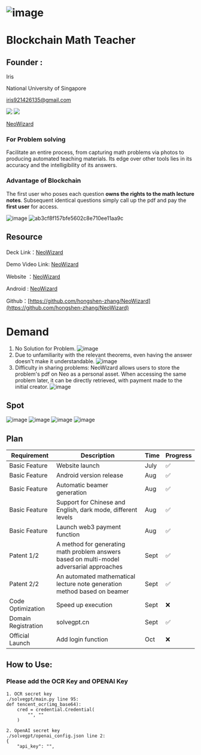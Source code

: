 # ![image](https://github.com/hongshen-zhang/NeoWizard/assets/51727955/3ba6bf4a-2460-4d1f-98de-5e65e4ec2b2a) 
# Blockchain Math Teacher
## Founder : 
Iris

National University of Singapore

iris921426135@gmail.com

![](https://img.shields.io/badge/License-MIT-lightgrey)
![](https://img.shields.io/badge/Version-v0.0.1-orange)

[NeoWizard](http://118.89.117.111/neopay/)

### For Problem solving
Facilitate an entire process, from capturing math problems via photos to producing automated teaching materials. Its edge over other tools lies in its accuracy and the intelligibility of its answers.

### Advantage of Blockchain
The first user who poses each question **owns the rights to the math lecture notes**. Subsequent identical questions simply call up the pdf and pay the **first user** for access.

![image](https://github.com/hongshen-zhang/NeoWizard/assets/51727955/8909ca45-261d-431b-961f-a594c8455c0f)
![ab3cf8f157bfe5602c8e710ee11aa9c](https://github.com/hongshen-zhang/NeoWizard/assets/51727955/26d9b68d-1f73-4b36-9983-611f658b9465)



## Resource

Deck Link：[NeoWizard](https://docs.google.com/presentation/d/112biul8r-p6cwILilqTb5WUsT9FU2Aya/edit?usp=sharing&ouid=102147246522693605617&rtpof=true&sd=true)

Demo Video Link: [NeoWizard](https://drive.google.com/file/d/1_2itzjz-bNiD3maZFQ1ia5j579MU0f_E/view?usp=sharing)

Website ：[NeoWizard](solvegpt.cn/neopay/)

Android : [NeoWizard](https://github.com/hongshen-zhang/AI-Math-Teacher/releases/tag/v0.0.1)

Github：[https://github.com/hongshen-zhang/NeoWizard](https://github.com/hongshen-zhang/NeoWizard)


# Demand
1. No Solution for Problem.
![image](https://github.com/hongshen-zhang/NeoWizard/assets/51727955/1503150f-9a30-46a6-9cd7-c2ad5f51a856)
2. Due to unfamiliarity with the relevant theorems, even having the answer doesn't make it understandable.
![image](https://github.com/hongshen-zhang/NeoWizard/assets/51727955/3d78c150-a7c9-451d-a0d2-c661a16bb6d1)
3. Difficulty in sharing problems: NeoWizard allows users to store the problem's pdf on Neo as a personal asset. When accessing the same problem later, it can be directly retrieved, with payment made to the initial creator.
![image](https://github.com/hongshen-zhang/NeoWizard/assets/51727955/17036dbe-3f8f-47aa-864d-9e6b487706d9)


## Spot 
![image](https://github.com/hongshen-zhang/NeoWizard/assets/51727955/932f440f-5402-4c4a-9bea-efa4ee707132)
![image](https://github.com/hongshen-zhang/NeoWizard/assets/51727955/f48ce64e-99e2-4e9c-be7b-4e18b4065b68)
![image](https://github.com/hongshen-zhang/NeoWizard/assets/51727955/67e467cd-0535-44a1-bdbc-e5328dcf0a66)
![image](https://github.com/hongshen-zhang/NeoWizard/assets/51727955/5f059fec-d526-4d4e-92fc-a2fc5664b68e)


## Plan 


| Requirement  | Description                                                 | Time | Progress |
| ------------ | ----------------------------------------------------------- | ---- | -------- |
| Basic Feature | Website launch                                              | July | ✅       |
| Basic Feature | Android version release                                     | Aug  | ✅       |
| Basic Feature | Automatic beamer generation                                 | Aug  | ✅       |
| Basic Feature | Support for Chinese and English, dark mode, different levels| Aug  | ✅       |
| Basic Feature | Launch web3 payment function                                | Aug  | ✅       |
| Patent 1/2   | A method for generating math problem answers based on multi-model adversarial approaches | Sept | ✅       |
| Patent 2/2   | An automated mathematical lecture note generation method based on beamer | Sept | ✅       |
| Code Optimization | Speed up execution                                       | Sept | ❌       |
| Domain Registration | solvegpt.cn                                             | Sept | ✅       |
| Official Launch | Add login function                                         | Oct  | ❌       |


## How to Use:

### Please add the OCR Key and OPENAI Key

```
1. OCR secret key
./solvegpt/main.py line 95:
def tencent_ocr(img_base64):
    cred = credential.Credential(
        "", ""
    )
 
2. OpenAI secret key
./solvegpt/openai_config.json line 2:
{
    "api_key": "",
```



